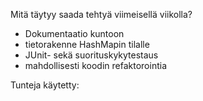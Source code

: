 Mitä täytyy saada tehtyä viimeisellä viikolla?

- Dokumentaatio kuntoon
- tietorakenne HashMapin tilalle
- JUnit- sekä suorituskykytestaus
- mahdollisesti koodin refaktorointia

Tunteja käytetty: 
